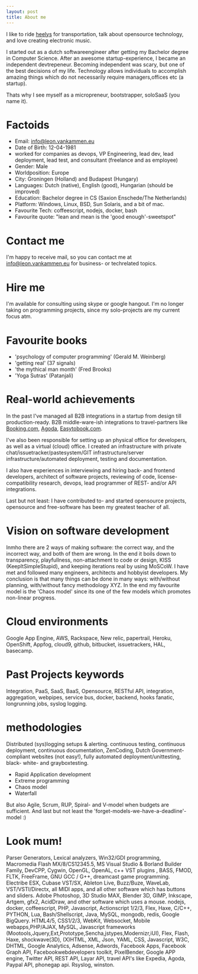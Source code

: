 ```yaml
---
layout: post
title: About me 
---
```


I like to ride [heelys](http://www.heelys.com) for transportation, talk about opensource technology, 
and love creating electronic music.

I started out as a dutch softwareengineer after getting my Bachelor degree in Computer Science. 
After an awesome startup-experience, I became an independent devtrepeneur.
Becoming independent was scary, but one of the best decisions of my life.
Technology allows individuals to accomplish amazing things which do not necessarily require managers,offices etc (a startup).

Thats why I see myself as a micropreneur, bootstrapper, soloSaaS (you name it).

# Factoids

* Email: info@leon.vankammen.eu 
* Date of Birth: 12-04-1981 
* worked for companies as devops, VP Engineering, lead dev, lead deployment, lead test, and consultant (freelance and as employee)
* Gender: Male
* Worldposition: Europe
* City: Groningen (Holland) and Budapest (Hungary)
* Languages: Dutch (native), English (good), Hungarian (should be improved)
* Education: Bachelor degree in CS (Saxion Enschede/The Netherlands)
* Platform: Windows, Linux, BSD, Sun Solaris, and a bit of mac. 
* Favourite Tech: coffeescript, nodejs, docker, bash
* Favourite quote: "lean and mean is the 'good enough'-sweetspot"

# Contact me

I'm happy to receive mail, so you can contact me at info@leon.vankammen.eu for business- or techrelated topics.

# Hire me

I'm available for consulting using skype or google hangout.
I'm no longer taking on programming projects, since my solo-projects are my current focus atm.

# Favourite books

* 'psychology of computer programming' (Gerald M. Weinberg)
* 'getting real' (37 signals)
* 'the mythical man month' (Fred Brooks)
* 'Yoga Sutras' (Patanjali)

# Real-world achievements

In the past I've managed all B2B integrations in a startup from design till production-ready.
B2B middle-ware-ish integrations to travel-partners like [Booking.com](http://www.booking.com), [Agoda](http://www.agoda.com), [Easytobook.com](http://www.easytobook.com).

I've also been responsible for setting up an physical office for developers, as well as a virtual (cloud) office. 
I created an infrastructure with private chat/issuetracker/pastesystem/GIT infrastructure/server infrastructure/automated deployment, testing and documentation.

I also have experiences in interviewing and hiring back- and frontend developers, architect of software projects, reviewing of code, license-compatibility research, devops, lead programmer of REST- and/or API integrations.

Last but not least: I have contributed to- and started opensource projects, opensource and free-software has been
 my greatest teacher of all.

# Vision on software development

Inmho there are 2 ways of making software: the correct way, and the incorrect way, and both of them are wrong.
In the end it boils down to transparency, playfullness, non-attachment to code or design, KISS (KeepItSimpleStupid), and keeping iterations real by using MoSCoW.
I have met and followed many engineers, architects and hobbyist developers.
My conclusion is that many things can be done in many ways: with/without planning, with/without fancy methodology XYZ.
In the end my favourite model is the 'Chaos model' since its one of the few models which promotes non-linear progress. 

# Cloud environments

Google App Engine, AWS, Rackspace, New relic, papertrail, Heroku, OpenShift, Appfog, cloud9, github, bitbucket, issuetrackers, HAL, basecamp.

# Past Projects keywords

Integration, PaaS, SaaS, BaaS, Opensource, RESTful API, integration, aggregation, webpipes, service bus, docker, backend, hooks fanatic, longrunning jobs, syslog logging.

# methodologies

Distributed (sys)logging setups & alerting. 
continuous testing, continuous deployment, continuous documentation, ZenCoding, Dutch Government-compliant websites (not easy!),
fully automated deployment/unittesting, black- white- and grayboxtesting. 

* Rapid Application development
* Extreme programming
* Chaos model
* Waterfall

But also Agile, Scrum, RUP, Spiral- and V-model when budgets are sufficient.
And last but not least the 'forget-models-we-have-a-deadline'-model :)

# Look mum!

Parser Generators, Lexical analyzers, Win32/GDI programming, Macromedia Flash MX/8/CS12345.5, MS Visual Studio & Borland Builder Family, DevCPP, Cygwin, OpenGL, OpenAL, c++ VST plugins , BASS, FMOD, FLTK, FreeFrame, GNU GCC / G++, dreamcast game programming. Electribe ESX, Cubase VST/SX, Ableton Live, Buzz/Buze, WaveLab, VST/VSTI/Directx, all MIDI apps, and all other software which has buttons and sliders. Adobe Photoshop, 3D Studio MAX, Blender 3D, GIMP, Inkscape, Artgem, gfx2, AcidDraw, and other software which uses a mouse. 
nodejs, docker, coffeescript, PHP, Javascript, Actionscript 1/2/3, Flex, Haxe, C/C++, PYTHON, Lua, Bash/Shellscript, Java, MySQL, mongodb, redis, Google BigQuery. HTML4/5, CSS1/2/3, WebKit, Websocket, Mobile webapps,PHP/AJAX, MySQL, Javascript frameworks (Mootools,Jquery,Ext,Prototype,Sencha,jstypes,Modernizr,iUI), Flex, Flash, Haxe, shockwave(3D), (X)HTML, XML, Json, YAML, CSS, Javascript, W3C, DHTML, Google Analytics, Adsense, Adwords, Facebook Apps, Facebook Graph API, Facebookwebdevelopers toolkit, PixelBender, Google APP engine, Twitter API, REST API, Layar API, travel API's like Expedia, Agoda, Paypal API, phonegap api. Rsyslog, winston.

